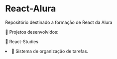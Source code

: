 # React-Alura
Repositório destinado a formação de React da Alura

🎫 Projetos desenvolvidos:

📓 React-Studies<br>
  <li>🚩 Sistema de organização de tarefas.</li>
